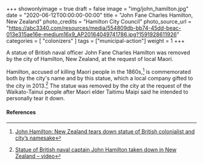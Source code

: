 +++
showonlyimage = true
draft = false
image = "img/john_hamilton.jpg"
date = "2020-06-12T00:00:00-00:00"
title = "John Fane Charles Hamilton, New Zealand"
photo_credits = "Hamilton City Council"
photo_source_url = "https://abc3340.com/resources/media/554809db-bb74-45dd-beac-013e315ae16e-medium16x9_AP20164049741786.jpg?1591928611926"
categories = [ "colonizers" ]
tags = ["municipal-action"]
weight = 1
+++

A statue of British naval officer John Fane Charles Hamilton was removed by the city of Hamilton, New Zealand, at the request of local Maori.

<!--more-->

Hamilton, accused of killing Maori people in the 1860s,[^1] is commemorated both by the city's name and by this statue, which a local company gifted to the city in 2013.[^2] The statue was removed by the city at the request of the Waikato-Tainui people after Maori elder Taitimu Maipi said he intended to personally tear it down.

#### References

[^1]: [John Hamilton: New Zealand tears down statue of British colonialist and city’s namesake](https://www.independent.co.uk/news/world/australasia/john-hamilton-statue-new-zealand-colonialism-britain-maori-a9562296.html)

[^2]: [Statue of British naval captain John Hamilton taken down in New Zealand – video](https://web.archive.org/web/20200614030933/https://www.theguardian.com/world/video/2020/jun/12/statue-british-naval-captain-john-hamilton-taken-down-new-zealand-video)